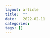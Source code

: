 ```yaml
---
layout: article
title:  ""
date:   2022-02-11
categories: 
tags: []
---
```

<!-- 
categories: 机器学习
tags: [机器学习,吴恩达]
 -->

<!-- https://github.com/allrobot/Study-Blog/raw/main/assets/images/ -->